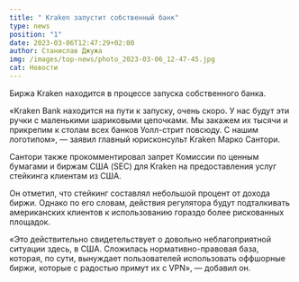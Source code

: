 ```yaml
---
title: " Kraken запустит собственный банк"
type: news
position: "1"
date: 2023-03-06T12:47:29+02:00
author: Станислав Джужа
img: /images/top-news/photo_2023-03-06_12-47-45.jpg
cat: Новости
---
```

Биржа Kraken находится в процессе запуска собственного банка.

«Kraken Bank находится на пути к запуску, очень скоро. У нас будут эти ручки с маленькими шариковыми цепочками. Мы закажем их тысячи и прикрепим к столам всех банков Уолл-стрит повсюду. С нашим логотипом», — заявил главный юрисконсульт Kraken Марко Сантори.

Сантори также прокомментировал запрет Комиссии по ценным бумагами и биржам США (SEC) для Kraken на предоставления услуг стейкинга клиентам из США.

Он отметил, что стейкинг составлял небольшой процент от дохода биржи. Однако по его словам, действия регулятора будут подталкивать американских клиентов к использованию гораздо более рискованных площадок.

«Это действительно свидетельствует о довольно неблагоприятной ситуации здесь, в США. Сложилась нормативно-правовая база, которая, по сути, вынуждает пользователей использовать оффшорные биржи, которые с радостью примут их с VPN», — добавил он.